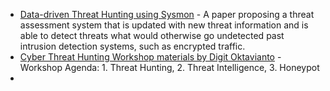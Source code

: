 * [Data-driven Threat Hunting using Sysmon](https://www.researchgate.net/publication/325370335_Data-Driven_Threat_Hunting_Using_Sysmon) - A paper proposing a threat assessment system that is updated with new threat information and is able to detect threats what would otherwise go undetected past intrusion detection systems, such as encrypted traffic.
* [Cyber Threat Hunting Workshop materials by Digit Oktavianto](https://www.itu.int/en/ITU-D/Cybersecurity/Documents/CyberDrill-2020/Cyber%20Threat%20Hunting%20Workshop%20-%20ITU%2019112020.pdf) - Workshop Agenda: 1. Threat Hunting, 2. Threat Intelligence, 3. Honeypot
* 
